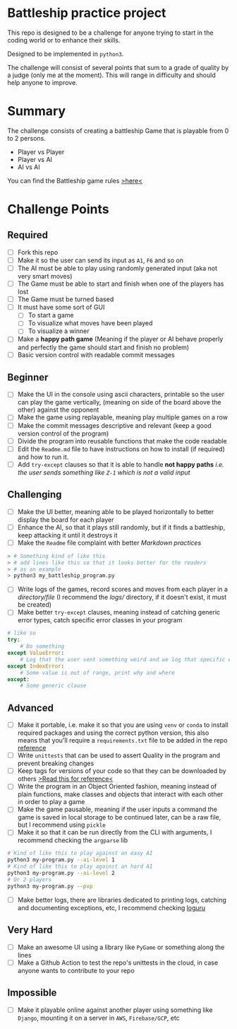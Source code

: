 # Battleship practice project

This repo is designed to be a challenge for anyone trying to start in the coding world or to enhance their skills.

Designed to be implemented in `python3`.

The challenge will consist of several points that sum to a grade of quality by a judge (only me at the moment). This will range in difficulty and should help anyone to improve.

# Summary

The challenge consists of creating a battleship Game that is playable from 0 to 2 persons.

- Player vs Player
- Player vs AI
- AI vs AI

You can find the Battleship game rules [>here<](https://www.thesprucecrafts.com/the-basic-rules-of-battleship-411069)

# Challenge Points

## Required

- [ ] Fork this repo
- [ ] Make it so the user can send its input as `A1`, `F6` and so on
- [ ] The AI must be able to play using randomly generated input (aka not very smart moves)
- [ ] The Game must be able to start and finish when one of the players has lost
- [ ] The Game must be turned based
- [ ] It must have some sort of GUI 
  - [ ] To start a game
  - [ ] To visualize what moves have been played
  - [ ] To visualize a winner
- [ ] Make a **happy path game** (Meaning if the player or AI behave properly and perfectly the game should start and finish no problem)
- [ ] Basic version control with readable commit messages

## Beginner

- [ ] Make the UI in the console using ascii characters, printable so the user can play the game vertically, (meaning on side of the board above the other) against the opponent
- [ ] Make the game using replayable, meaning play multiple games on a row
- [ ] Make the commit messages descriptive and relevant (keep a good version control of the program)
- [ ] Divide the program into reusable functions that make the code readable
- [ ] Edit the `Readme.md` file to have instructions on how to install (if required) and how to run it.
- [ ] Add `try-except` clauses so that it is able to handle **not happy paths** *i.e. the user sends something like `Z-1` which is not a valid input*

## Challenging

- [ ] Make the UI better, meaning able to be played horizontally to better display the board for each player
- [ ] Enhance the AI, so that it plays still randomly, but if it finds a battleship, keep attacking it until it destroys it
- [ ] Make the `Readme` file complaint with better *Markdown practices*
```bash
> # Something kind of like this
> # add lines like this so that it looks better for the readers
> # as an example
> python3 my_battleship_program.py
```
- [ ] Write logs of the games, record scores and moves from each player in a *directory/file* (I recommend the *logs/* directory, if it doesn't exist, it must be created)
- [ ] Make better `try-except` clauses, meaning instead of catching generic error types, catch specific error classes in your program
```python
# like so
try:
    # Do something
except ValueError:
    # Log that the user sent something weird and we log that specific error
except IndexError:
    # Some value is out of range, print why and where
except:
    # Some generic clause
```

## Advanced

- [ ] Make it portable, i.e. make it so that you are using `venv` or `conda` to install required packages and using the correct python version, this also means that you'll require a `requirements.txt` file to be added in the repo [reference](https://docs.python.org/es/3/library/venv.html)
- [ ] Write `unittests` that can be used to assert Quality in the program and prevent breaking changes
- [ ] Keep tags for versions of your code so that they can be downloaded by others [>Read this for reference<](https://www.atlassian.com/es/git/tutorials/inspecting-a-repository/git-tag)
- [ ] Write the program in an Object Oriented fashion, meaning instead of plain functions, make classes and objects that interact with each other in order to play a game
- [ ] Make the game pausable, meaning if the user inputs a command the game is saved in local storage to be continued later, can be a raw file, but I recommend using `pickle`
- [ ] Make it so that it can be run directly from the CLI with arguments, I recommend checking the `argparse` lib
```bash
# Kind of like this to play against an easy AI
python3 my-program.py --ai-level 1
# Kind of like this to play against an hard AI
python3 my-program.py --ai-level 2
# Or 2 players
python3 my-program.py --pvp
```
- [ ] Make better logs, there are libraries dedicated to printing logs, catching and documenting exceptions, etc, I recommend checking [loguru](https://github.com/Delgan/loguru)

## Very Hard

- [ ] Make an awesome UI using a library like `PyGame` or something along the lines
- [ ] Make a Github Action to test the repo's unittests in the cloud, in case anyone wants to contribute to your repo

## Impossible
- [ ] Make it playable online against another player using something like `Django`, mounting it on a server in `AWS`, `Firebase/GCP`, etc
